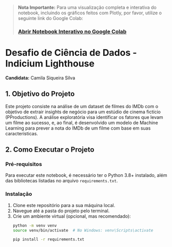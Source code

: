 > **Nota Importante:** Para uma visualização completa e interativa do notebook, incluindo os gráficos feitos com Plotly, por favor, utilize o seguinte link do Google Colab:
>
> ### **[Abrir Notebook Interativo no Google Colab](https://colab.research.google.com/github/camilasiq-s/LH_CD_CAMILASIQUEIRASILVA/blob/main/LH_CD_CAMILASIQUEIRASILVA.ipynb)**


# Desafio de Ciência de Dados - Indicium Lighthouse

**Candidata:** Camila Siqueira Silva

## 1. Objetivo do Projeto

Este projeto consiste na análise de um dataset de filmes do IMDb com o objetivo de extrair insights de negócio para um estúdio de cinema fictício (PProductions). A análise exploratória visa identificar os fatores que levam um filme ao sucesso, e, ao final, é desenvolvido um modelo de Machine Learning para prever a nota do IMDb de um filme com base em suas características.

## 2. Como Executar o Projeto

### Pré-requisitos

Para executar este notebook, é necessário ter o Python 3.8+ instalado, além das bibliotecas listadas no arquivo `requirements.txt`.

### Instalação

1. Clone este repositório para a sua máquina local.
2. Navegue até a pasta do projeto pelo terminal.
3. Crie um ambiente virtual (opcional, mas recomendado):
   ```bash
   python -m venv venv
   source venv/bin/activate  # No Windows: venv\Scripts\activate
   
   pip install -r requirements.txt